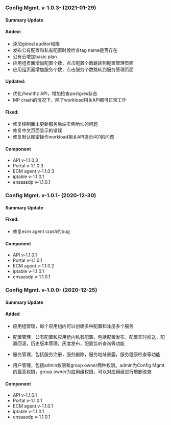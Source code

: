 ### Config Mgmt. v-1.0.3- (2021-01-29)

#### Summary Update

#### Added:

- 添加global auditor权限
- 发布公有配置和私有配置时候检查tag name是否存在
- 公有云增加basic plan
- 应用组页面增加配置个数，点击配置个数跳转到配置管理页面
- 应用组页面增加服务个数，点击服务个数跳转到服务管理页面

#### Updated:

- 优化/healthz API，增加检查postgres状态
- MP crash的情况下，除了workload相关API都可正常工作

#### Fixed:

  - 修复控制面未更新服务后端实例地址的问题
  - 修复中文页面显示的错误
  - 修复默认账密操作workload相关API提示401的问题

#### Component

- API v-1.1.0.3
- Portal v-1.1.0.3
- ECM agent v-1.1.0.3
- iptable v-1.1.0.1
- ensaasdp v-1.1.0.1

### Config Mgmt. v-1.0.1- (2020-12-30)

#### Summary Update

#### Fixed:

  - 修复ecm agent crash的bug

#### Component

- API v-1.1.0.1
- Portal v-1.1.0.1
- ECM agent v-1.1.0.2
- iptable v-1.1.0.1
- ensaasdp v-1.1.0.1

### Config Mgmt. v-1.0.0- (2020-12-25)

#### Summary Update
#### Added

  - 应用组管理，每个应用组内可以创建多种配置和注册多个服务
  - 配置管理，公有配置和应用组内私有配置，包括配置发布，配置实时推送，配置回滚，历史版本管理，灰度发布，配置监听查询等功能
  - 服务管理，包括服务注册，服务删除，服务地址暴露，服务健康检查等功能

  - 用户管理，包括admin权限和group owner两种权限。admin为Config Mgmt.的最高权限，group owner为应用组权限，可以对应用组进行增删改查

#### Component

- API v-1.1.0.1
- Portal v-1.1.0.1
- ECM agent v-1.1.0.1
- iptable v-1.1.0.1
- ensaasdp v-1.1.0.1
